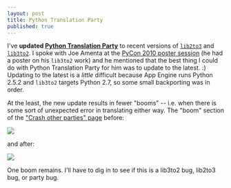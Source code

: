 ```yaml
---
layout: post
title: Python Translation Party
published: true
---
```



I've **updated [Python Translation
Party](http://pythontranslationparty.appspot.com/)** to recent versions of
[`lib2to3`](http://svn.python.org/projects/sandbox/trunk/2to3/lib2to3/) and
[`lib3to2`](http://bitbucket.org/amentajo/lib3to2/). I spoke with Joe Amenta at
the [PyCon 2010 poster
session](http://us.pycon.org/2010/conference/posters/accepted/) (he had a
poster on his `lib3to2` work) and he mentioned that the best thing I could do
with Python Translation Party for him was to update to the latest. :) Updating
to the latest is a *little* difficult because App Engine runs Python 2.5.2 and
`lib3to2` targets Python 2.7, so some small backporting was in order.

At the least, the new update results in fewer "booms" -- i.e. when there is
some sort of unexpected error in translating either way. The "boom" section of
the ["Crash other parties"
page](http://pythontranslationparty.appspot.com/crash/) before:

<div>
<img src="https://dl.dropbox.com/u/1301040/blog/2010/02/party_crash_before.png"/>
</div>

and after:

<div>
<img src="https://dl.dropbox.com/u/1301040/blog/2010/02/party_crash_after.png"/>
</div>

One boom remains. I'll have to dig in to see if this is a lib3to2 bug, lib2to3
bug, or party bug.

